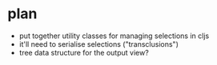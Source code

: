 # plan

- put together utility classes for managing selections in cljs
- it'll need to serialise selections ("transclusions")
- tree data structure for the output view?
